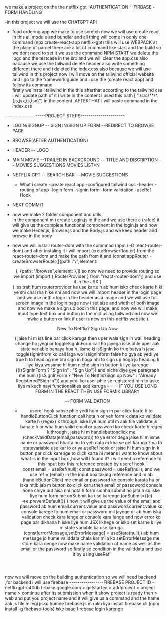 we make a project on the the netflix gpt 
-AUTHENTICATION 
  --FIRBASE 
-FORM HANDLING

-in this project we will use the CHATGPT API
- food ordering app we make to use scretch now we will use create react in this all module and bundler and all thing will come in oonly one command (npx create-react-app netflix-gpt) this will use WEBPACK at the place of parcel 
there are a lot of command like start and the build so we dont need to set it we use the command NPM START 
we delete the logo and the testcase in the src and we will clear the app.css also bacause we use the tailwind delete header also write something different there and i deleted the index.css also because we will use tailwind in this project
now i will move on the tailwind official website and i go to the framework guide and i use the (create react app) and follow its command  
firstly we install tailwind in the this afterthat according to the tailwind css i will update path of it i write in the content i used this path [ "./src/**/*.{js,jsx,ts,tsx}"] in the content ,AFTERTHAT i will paste command in the index.css 

--------------------PROJECT STEPS----------------------
- LOGIN/SIGNUP
  -- SIGN IN/SIGN UP FORM 
  --REDIRECT TO  BROWSE PAGE
- BROWSE(AFTER AUTHENTICATION)
- HEADER 
   -- LOGO
- MAIN MOVIE
  --TRAILER IN BACKGROUND
  -- TITLE AND DISCRIPTION 
  -- MOVIES SUGGESTIONS
        MOVIES LIST*N
- NETFLIX GPT
    -- SEARCH BAR 
    -- MOVIE SUGGESTIONS

    - What i create 
     -create react app
     -configured tailwind css
     -header
     -routing of app
     -login form 
     -signin form 
     -form validation 
     -useRef Hook

- NEXT COMMIT 
 - now we make 2 folder component and utils  
 in the component m i create Login.js in the and we use there a (rafce) it will give us the complete functional component in the login.js and now we make Heder.js, Browse.js and the Body.js and we keep header and browse in the body 
 - now we will install router-dom with the commnad (npm i -D react-router-dom) and after instaling it i will import (creteBrowserRouter) from the react-router-dom and make the path from it and 
 (const appRouter = createBrowserRouter([{path :"/",element: <Header />},
        {path :"/browse",element: <Browse />},]) so now we need to provide routing so we import 
        (import { RouterProvider } from "react-router-dom";) and use it in the JSX
        (<div> <RouterProvider router={appRouter} /></div>) iss trah hum routerprovider ka use karte h 
    ab hum isko check karte h ki ye shi chal rha h ke nhi and now we will import header in the login page and we use netflix logo in the header as a image and we will use full screen image in the login page now i set  size and width of both  image
    and now we make a sign up box in this page  ,and now we will make input type text box and button in the mid using tailwind  and now we mwke a button or link if user is new on this netflix website   (<p className="py-4 " onClick={toggleSignInForm}>New To Netflix? Sign Up Now</p>) jaise hi m iss line par click karuga then uper wala sign in wali heading change ho jyegi or toggleSignInForm call ho jayega isse phle uper aak state variable banaya hua h ,jisme ki isSignIn ko true batya h jase togglesigninfrom ko call laga wo issigninform false ho gya ab yedi ye true h to heading me bhi sign in hoga nhi to sign up hoga jo heading k liye kiya wosame hi hum niche sign in button k liye karenge ({isSignInForm ? "Sign In" : "Sign Up"}) and niche diye gye paragraph me hum ({isSignInForm ? "New To Netflix?Sign up Now" : "Already Registered?Sign In"}) and yedi koi user phle se registered hi h to uske liye m kuch nayi functionalities add karuga 
    ------IF YOU USE LONG FORM IN THE REACT THEN USE FORMIK LIBRARY
     

     -- FORM VALIDATION
     - useref hook 
     sabse phle yedi hum sign in par click karte h to handleButtonClick function call hota h or yeh form k data ko validate karte h {regex} k through ,iske liye hum util m aak file validate.js banate h or wha hum valid email or password ko check karte h regex k through , jaise hi m handlebuttonclick me (checkValidData(email,password)) to ye error dega 
     jaise hi m isme name or password bharta hu to yeh data m kha se get karuga ?
       ya to statevariable use kar lo or ya useRef hook or jaise hi hum sign in k button par click karenge to click karte hi means i want to know about what is in the input box ,how will i found it? i will need a reference to this input box this reference created by useref hook  
 const email = useRef(null);
   const password  = useRef(null); and we use ref = {email} in the input box taking reference 
   and m ab (handleButtonClick) me email or password ko console karata hu or iska mtlb jab m button ko click karu then email or passoword console hone chiye but aisa nhi hota h form sidhha submit ho jata h so iske liye hum  form me onSubmit ka use karenge (onSubmit={(e) =>e.preventDefault()} )  now it will give us the value of the email and password ab hum email.current.value and password.current.value ko console karege to hum email or password mil jayege or ab hum iska validation check kara lenge or console kara lenge 
   and now error ko page par dikhana h iske liye hum JSX likhege or isko set karne k liye m state variable ka use karuga 
   (const[errorMessage,setErrorMessage] = useState(null);) ab hum message jo hume validdata chala kar mila ko setErrorMessage me  store kara denge now make name validation of name as well as the email or the password so firstly se condition in the validdata and use it by using useRef 


 now we will move on the building authentication so we will need backend ,for backend i will use firebase 
   -----------------FIREBASE     PROJECT ID - netflixgpt-c40db
   firbase.google.com > getstarted > addproject > project name > continue after its submission when it show project is ready then > web and put you project name and it will give us a command and the hame aak js file milegi jisko humne firebase.js m rakh liya 
   install firebase cli (npm install -g firebase-tools) iske baad firebase login karenge 